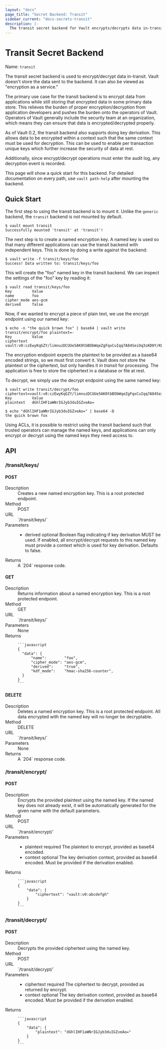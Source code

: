 ```yaml
---
layout: "docs"
page_title: "Secret Backend: Transit"
sidebar_current: "docs-secrets-transit"
description: |-
  The transit secret backend for Vault encrypts/decrypts data in-transit. It doesn't store any secrets.
---
```


# Transit Secret Backend

Name: `transit`

The transit secret backend is used to encrypt/decrypt data in-transit. Vault
doesn't store the data sent to the backend. It can also be viewed as "encryption
as a service."

The primary use case for the transit backend is to encrypt data from
applications while still storing that encrypted data in some primary data
store. This relieves the burden of proper encryption/decryption from
application developers and pushes the burden onto the operators of Vault.
Operators of Vault generally include the security team at an organization,
which means they can ensure that data is encrypted/decrypted properly.

As of Vault 0.2, the transit backend also supports doing key derivation. This
allows data to be encrypted within a context such that the same context must be
used for decryption. This can be used to enable per transaction unique keys which
further increase the security of data at rest.

Additionally, since encrypt/decrypt operations must enter the audit log,
any decryption event is recorded.

This page will show a quick start for this backend. For detailed documentation
on every path, use `vault path-help` after mounting the backend.

## Quick Start

The first step to using the transit backend is to mount it. Unlike the `generic`
backend, the `transit` backend is not mounted by default.

```
$ vault mount transit
Successfully mounted 'transit' at 'transit'!
```

The next step is to create a named encryption key. A named key is used so that
many different applications can use the transit backend with independent keys.
This is done by doing a write against the backend:

```
$ vault write -f transit/keys/foo
Success! Data written to: transit/keys/foo
```

This will create the "foo" named key in the transit backend. We can inspect
the settings of the "foo" key by reading it:

```
$ vault read transit/keys/foo
Key        	Value
name        foo
cipher_mode aes-gcm
derived     false
````

Now, if we wanted to encrypt a piece of plain text, we use the encrypt
endpoint using our named key:

```
$ echo -n "the quick brown fox" | base64 | vault write transit/encrypt/foo plaintext=-
Key       	Value
ciphertext	vault:v0:czEwyKqGZY/limnuzDCUUe5AK0tbBObWqeZgFqxCuIqq7A84SeiOq3sKD0Y/KUvv
```

The encryption endpoint expects the plaintext to be provided as a base64 encoded
strings, so we must first convert it. Vault does not store the plaintext or the
ciphertext, but only handles it _in transit_ for processing. The application
is free to store the ciphertext in a database or file at rest.

To decrypt, we simply use the decrypt endpoint using the same named key:

```
$ vault write transit/decrypt/foo ciphertext=vault:v0:czEwyKqGZY/limnuzDCUUe5AK0tbBObWqeZgFqxCuIqq7A84SeiOq3sKD0Y/KUvv
Key      	Value
plaintext	dGhlIHF1aWNrIGJyb3duIGZveAo=

$ echo "dGhlIHF1aWNrIGJyb3duIGZveAo=" | base64 -D
the quick brown fox
```

Using ACLs, it is possible to restrict using the transit backend such
that trusted operators can manage the named keys, and applications can
only encrypt or decrypt using the named keys they need access to.

## API

### /transit/keys/
#### POST

<dl class="api">
  <dt>Description</dt>
  <dd>
    Creates a new named encryption key. This is a root protected endpoint.
  </dd>

  <dt>Method</dt>
  <dd>POST</dd>

  <dt>URL</dt>
  <dd>`/transit/keys/<name>`</dd>

  <dt>Parameters</dt>
  <dd>
    <ul>
      <li>
        <span class="param">derived</span>
        <span class="param-flags">optional</span>
        Boolean flag indicating if key derivation MUST be used.
        If enabled, all encrypt/decrypt requests to this named key
        must provide a context which is used for key derivation.
        Defaults to false.
      </li>
    </ul>
  </dd>

  <dt>Returns</dt>
  <dd>
    A `204` response code.
  </dd>
</dl>

#### GET

<dl class="api">
  <dt>Description</dt>
  <dd>
    Returns information about a named encryption key.
    This is a root protected endpoint.
  </dd>

  <dt>Method</dt>
  <dd>GET</dd>

  <dt>URL</dt>
  <dd>`/transit/keys/<name>`</dd>

  <dt>Parameters</dt>
  <dd>
    None
  </dd>

  <dt>Returns</dt>
  <dd>

    ```javascript
    {
      "data": {
          "name":        "foo",
          "cipher_mode": "aes-gcm",
          "derived":     "true",
          "kdf_mode":    "hmac-sha256-counter",
      }
    }
    ```

  </dd>
</dl>

#### DELETE

<dl class="api">
  <dt>Description</dt>
  <dd>
    Deletes a named encryption key. This is a root protected endpoint.
    All data encrypted with the named key will no longer be decryptable.
  </dd>

  <dt>Method</dt>
  <dd>DELETE</dd>

  <dt>URL</dt>
  <dd>`/transit/keys/<name>`</dd>

  <dt>Parameters</dt>
  <dd>
    None
  </dd>

  <dt>Returns</dt>
  <dd>
    A `204` response code.
  </dd>
</dl>

### /transit/encrypt/
#### POST

<dl class="api">
  <dt>Description</dt>
  <dd>
    Encrypts the provided plaintext using the named key. If the named key
    does not already exist, it will be automatically generated for the given
    name with the default parameters.
  </dd>

  <dt>Method</dt>
  <dd>POST</dd>

  <dt>URL</dt>
  <dd>`/transit/encrypt/<name>`</dd>

  <dt>Parameters</dt>
  <dd>
    <ul>
      <li>
        <span class="param">plaintext</span>
        <span class="param-flags">required</span>
        The plaintext to encrypt, provided as base64 encoded.
      </li>
      <li>
        <span class="param">context</span>
        <span class="param-flags">optional</span>
        The key derivation context, provided as base64 encoded.
        Must be provided if the derivation enabled.
      </li>
    </ul>
  </dd>

  <dt>Returns</dt>
  <dd>

    ```javascript
    {
        "data": {
            "ciphertext": "vault:v0:abcdefgh"
        }
    }
    ```

  </dd>
</dl>

### /transit/decrypt/
#### POST

<dl class="api">
  <dt>Description</dt>
  <dd>
    Decrypts the provided ciphertext using the named key.
  </dd>

  <dt>Method</dt>
  <dd>POST</dd>

  <dt>URL</dt>
  <dd>`/transit/decrypt/<name>`</dd>

  <dt>Parameters</dt>
  <dd>
    <ul>
      <li>
        <span class="param">ciphertext</span>
        <span class="param-flags">required</span>
        The ciphertext to decrypt, provided as returned by encrypt.
      </li>
      <li>
        <span class="param">context</span>
        <span class="param-flags">optional</span>
        The key derivation context, provided as base64 encoded.
        Must be provided if the derivation enabled.
      </li>
    </ul>
  </dd>

  <dt>Returns</dt>
  <dd>

    ```javascript
    {
        "data": {
            "plaintext": "dGhlIHF1aWNrIGJyb3duIGZveAo="
        }
    }
    ```

  </dd>
</dl>

